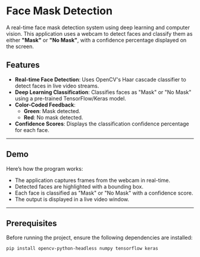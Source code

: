 # Face Mask Detection

A real-time face mask detection system using deep learning and computer vision. This application uses a webcam to detect faces and classify them as either **"Mask"** or **"No Mask"**, with a confidence percentage displayed on the screen.

## Features

- **Real-time Face Detection**: Uses OpenCV's Haar cascade classifier to detect faces in live video streams.
- **Deep Learning Classification**: Classifies faces as "Mask" or "No Mask" using a pre-trained TensorFlow/Keras model.
- **Color-Coded Feedback**:
  - **Green**: Mask detected.
  - **Red**: No mask detected.
- **Confidence Scores**: Displays the classification confidence percentage for each face.

---

## Demo

Here’s how the program works:

- The application captures frames from the webcam in real-time.
- Detected faces are highlighted with a bounding box.
- Each face is classified as "Mask" or "No Mask" with a confidence score.
- The output is displayed in a live video window.

---

## Prerequisites

Before running the project, ensure the following dependencies are installed:

```bash
pip install opencv-python-headless numpy tensorflow keras

